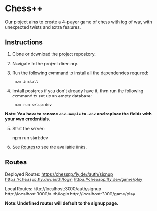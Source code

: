 # Chess++

Our project aims to create a 4-player game of chess with fog of war, with unexpected twists and extra features.

## Instructions

1. Clone or download the project repository.
2. Navigate to the project directory.
3. Run the following command to install all the dependencies required:

        npm install

4. Install postgres if you don't already have it, then run the following command to set up an empty database:

        npm run setup:dev

**Note: You have to rename `env.sample` to `.env` and replace the fields with your own credentials.**

5. Start the server:

	npm run start:dev

6. See [Routes](#Routes) to see the available links.


## Routes

Deployed Routes:
https://chesspp.fly.dev/auth/signup
https://chesspp.fly.dev/auth/login
https://chesspp.fly.dev/game/play

Local Routes:
http://localhost:3000/auth/signup
http://localhost:3000/auth/login
http://localhost:3000/game/play

**Note: Undefined routes will default to the signup page.**